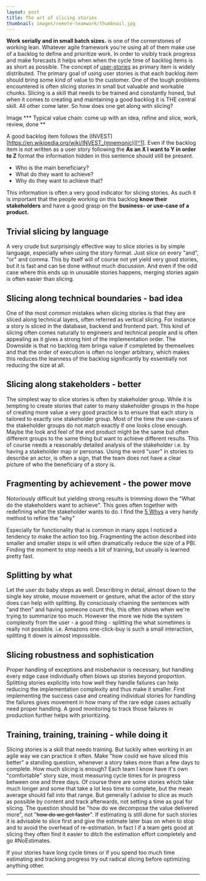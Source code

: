 ```yaml
---
layout: post
title: The art of slicing stories
thumbnail: images/remote-teamwork/thumbnail.jpg
---
```


**Work serially and in small batch sizes.** is one of the cornerstones of working lean. Whatever agile framework you're using all of them make use of a backlog to define and prioritize work. In order to visibly track progress and make forecasts it helps when when the cycle time of backlog items is as short as possible. The concept of [user-stories](https://www.mountaingoatsoftware.com/agile/user-stories) as primary item is widely distributed. The primary goal of using user stories is that each backlog item should bring some kind of value to the customer. One of the tough problems encountered is often slicing stories in small but valuable and workable chunks. Slicing is a skill that needs to be trained and constantly honed, but when it comes to creating and maintaining a good backlog it is THE central skill. All other come later. So how does one get along with slicing?

Image *** Typical value chain: come up with an idea, refine and slice, work, review, done **

A good backlog item follows the (INVEST)[https://en.wikipedia.org/wiki/INVEST_(mnemonic)][^1]. Even if the backlog item is not written as a user story following the **As an X I want to Y in order to Z** format the information hidden in this sentence should still be present. 

* Who is the main beneficiary?
* What do they want to achieve?
* Why do they want to achieve that?

This information is often a very good indicator for slicing stories. As such it is important that the people working on this backlog **know their stakeholders** and have a good grasp on the **business- or use-case of a product.**

## Trivial slicing by language

A very crude but surprisingly effective way to slice stories is by simple language, especially when using the story format. Just slice on every "and", "or" and comma. This by itself will of course not yet yield very good stories, but it is fast and can be done without much discussion. And even if the odd case where this ends up in unusable stories happens, merging stories again is often easier than slicing. 

## Slicing along technical boundaries - bad idea

One of the most common mistakes when slicing stories is that they are sliced along technical layers, often referred as vertical slicing. For instance a story is sliced in the database, backend and frontend part. This kind of slicing often comes naturally to engineers and technical people and is often appealing as it gives a strong hint of the implementation order. The Downside is that no backlog item brings value if completed by themselves and that the order of execution is often no longer arbitrary, which makes this reduces the leanness of the backlog significantly by essentially not reducing  the size at all. 

## Slicing along stakeholders - better

The simplest way to slice stories is often by stakeholder group. While it is tempting to create stories that cater to many stakeholder groups in the hope of creating more value a very good practice is to ensure that each story is tailored to exactly one stakeholder group. Most of the time the use-cases of the stakeholder groups do not match exactly if one looks close enough. Maybe the look and feel of the end product might be the same but often different groups to the same thing but want to achieve different results. 
This of course needs a reasonably detailed analysis of the stakeholder i.e. by having a stakeholder map or personas. Using the word "user" in stories to describe an actor, is often a sign, that the team does not have a clear picture of who the beneficiary of a story is. 

## Fragmenting by achievement - the power move

Notoriously difficult but yielding strong results is trimming down the "What do the stakeholders want to achieve". This goes often together with redefining what the stakeholder wants to do. I find the [5 Whys](https://en.wikipedia.org/wiki/Five_whys) a very handy method to refine the "why" 

Especially for functionality that is common in many apps I noticed a tendency to make the action too big. Fragmenting the action described into smaller and smaller steps is will often dramatically reduce the size of a PBI. Finding the moment to stop needs a bit of training, but usually is learned pretty fast. 

## Splitting by what 

Let the user do baby steps as well. Describing in detail, almost down to the single key stroke, mouse movement or gesture, what the actor of the story does can help with splitting. By consciously chaining the sentences with "and then" and having someone count this, this often shows when we're trying to summarize too much. However the more we hide the system complexity from the user - a good thing - splitting the what sometimes is really not possible. i.e. Amazons one-click-buy is such a small interaction, splitting it down is almost impossible. 

## Slicing robustness and sophistication

Proper handling of exceptions and misbehavior is necessary, but handling every edge case individually often blows up stories beyond proportion. Splitting stories explicitly into how well they handle failures can help reducing the implementation complexity and thus make it smaller. First implementing the success case and creating individual stories for handling the failures gives movement in how many of the rare edge cases actually need proper handling. A good monitoring to track those failures in production further helps with prioritizing. 

## Training, training, training - while doing it

Slicing stories is a skill that needs training. But luckily when working in an agile way we can practice it often. Make "how could we have sliced this better" a standing question, whenever a story takes more than a few days to complete. 
How much slicing is enough? Each team I know have it's own "comfortable" story size, most measuring cycle times for in progress between one and three days. Of course there are some stories which take much longer and some that take a lot less time to complete, but the mean average should fall into that range. But generally I advise to slice as much as possible by content and track afterwards, not setting a time as goal for slicing. The question should be "how do we decompose the value delivered more", not "~~how do we get faster~~". If estimating is still done for such stories it is advisable to slice first and give the estimate later bias on when to stop and to avoid the overhead of re-estimation. In fact I if a team gets good at slicing they often find it easier to ditch the estimation effort completely and go #NoEstimates. 

If your stories have long cycle times or if you spend too much time estimating and tracking progress try out radical slicing before optimizing anything other. 


---

[^1]: The movement of #noEstimates the challenges the 'E' strongly